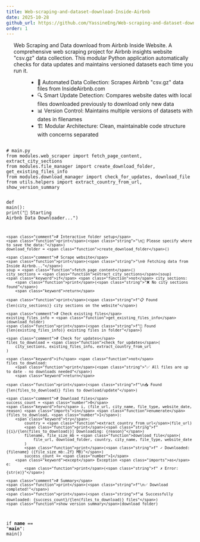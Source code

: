 ```yaml
---
title: Web-scraping-and-dataset-download-Inside-Airbnb
date: 2025-10-28
github_url: https://github.com/YassineEng/Web-scraping-and-dataset-download-Inside-Airbnb
order: 1
---
```


<p style="margin-left: 20px;">Web Scraping and Data download from Airbnb Inside Website. A comprehensive web scraping project for Airbnb insights website "csv.gz" data collection. This modular Python application automatically checks for data updates and maintains versioned datasets each time you run it.</p>
<ul style="margin-left: 60px;">
  <li>🤖 Automated Data Collection: Scrapes Airbnb "csv.gz" data files from InsideAirbnb.com</li>
  <li>🔍 Smart Update Detection: Compares website dates with local files downloaded previously to download only new data</li>
  <li>📊 Version Control: Maintains multiple versions of datasets with dates in filenames</li>
  <li>🏗️ Modular Architecture: Clean, maintainable code structure with concerns separated</li>
</ul>

<div class="code-window">
  <div class="code-header">
    <span class="red"></span>
    <span class="yellow"></span>
    <span class="green"></span>
  </div>
  <div class="code-body">
<pre><code>
<span class="comment"># main.py</span>
<span class="imports">from</span> modules.web_scraper <span class="imports">import</span> fetch_page_content, extract_city_sections
<span class="imports">from</span> modules.file_manager <span class="imports">import</span> create_download_folder, get_existing_files_info
<span class="imports">from</span> modules.download_manager <span class="imports">import</span> check_for_updates, download_file
<span class="imports">from</span> utils.helpers <span class="imports">import</span> extract_country_from_url, show_version_summary

<span class="keyword">def</span> <span class="function">main</span>():
    <span class="function">print</span>(<span class="string">"🚀 Starting Airbnb Data Downloader..."</span>)

    <span class="comment"># Interactive folder setup</span>
    <span class="function">print</span>(<span class="string">"\n📁 Please specify where to save the data:"</span>)
    download_folder = <span class="function">create_download_folder</span>()

    <span class="comment"># Scrape website</span>
    <span class="function">print</span>(<span class="string">"\n🌐 Fetching data from Inside Airbnb..."</span>)
    soup = <span class="function">fetch_page_content</span>()
    city_sections = <span class="function">extract_city_sections</span>(soup)
    <span class="keyword">if</span> <span class="function">not</span> city_sections:
        <span class="function">print</span>(<span class="string">"❌ No city sections found"</span>)
        <span class="keyword">return</span>

    <span class="function">print</span>(<span class="string">f"📋 Found {len(city_sections)} city sections on the website"</span>)

    <span class="comment"># Check existing files</span>
    existing_files_info = <span class="function">get_existing_files_info</span>(download_folder)
    <span class="function">print</span>(<span class="string">f"📁 Found {len(existing_files_info)} existing files in folder"</span>)

    <span class="comment"># Check for updates</span>
    files_to_download = <span class="function">check_for_updates</span>(
        city_sections, existing_files_info, extract_country_from_url
    )

    <span class="keyword">if</span> <span class="function">not</span> files_to_download:
        <span class="function">print</span>(<span class="string">"✅ All files are up to date - no downloads needed"</span>)
        <span class="keyword">return</span>

    <span class="function">print</span>(<span class="string">f"\n📥 Found {len(files_to_download)} files to download/update"</span>)

    <span class="comment"># Download files</span>
    success_count = <span class="number">0</span>
    <span class="keyword">for</span> i, (file_url, city_name, file_type, website_date, reason) <span class="imports">in</span> <span class="function">enumerate</span>(files_to_download, <span class="number">1</span>):
        <span class="keyword">try</span>:
            country = <span class="function">extract_country_from_url</span>(file_url)
            <span class="function">print</span>(<span class="string">f"[{i}/{len(files_to_download)}] Downloading: {reason}"</span>)
            filename, file_size_mb = <span class="function">download_file</span>(
                file_url, download_folder, country, city_name, file_type, website_date
            )
            <span class="function">print</span>(<span class="string">f" ✓ Downloaded: {filename} ({file_size_mb:.2f} MB)"</span>)
            success_count += <span class="number">1</span>
        <span class="keyword">except</span> Exception <span class="imports">as</span> e:
            <span class="function">print</span>(<span class="string">f" ✗ Error: {str(e)}"</span>)

    <span class="comment"># Summary</span>
    <span class="function">print</span>(<span class="string">f"\n✅ Download completed!"</span>)
    <span class="function">print</span>(<span class="string">f"📊 Successfully downloaded: {success_count}/{len(files_to_download)} files"</span>)
    <span class="function">show_version_summary</span>(download_folder)

<span class="keyword">if</span> __name__ == <span class="string">"__main__"</span>:
    <span class="function">main</span>()
</code></pre>
  </div>
</div>